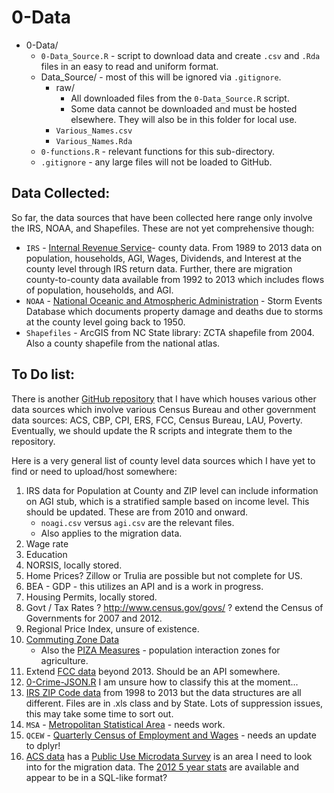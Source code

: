 # 0-Data

* 0-Data/
    * `0-Data_Source.R` - script to download data and create `.csv` and `.Rda` files in an easy to read and uniform format.
    * Data_Source/ - most of this will be ignored via `.gitignore`.
        * raw/
            * All downloaded files from the `0-Data_Source.R` script.
            * Some data cannot be downloaded and must be hosted elsewhere. They will also be in this folder for local use.
        * `Various_Names.csv`
        * `Various_Names.Rda`
    * `0-functions.R` - relevant functions for this sub-directory.
    * `.gitignore` - any large files will not be loaded to GitHub.

## Data Collected:

So far, the data sources that have been collected here range only involve the IRS, NOAA, and Shapefiles. These are not yet comprehensive though:

* `IRS` - [Internal Revenue Service](http://www.irs.gov/uac/SOI-Tax-Stats-County-Data)- county data. From 1989 to 2013 data on population, households, AGI, Wages, Dividends, and Interest at the county level through IRS return data. Further, there are migration county-to-county data available from 1992 to 2013 which includes flows of population, households, and AGI.
* `NOAA` - [National Oceanic and Atmospheric Administration](https://www.ncdc.noaa.gov/stormevents/ftp.jsp) - Storm Events Database which documents property damage and deaths due to storms at the county level going back to 1950.
* `Shapefiles` - ArcGIS from NC State library: ZCTA shapefile from 2004. Also a county shapefile from the national atlas.


## To Do list:

There is another [GitHub repository](https://github.com/rdinter/test-counties/tree/master/0-Data) that I have which houses various other data sources which involve various Census Bureau and other government data sources: ACS, CBP, CPI, ERS, FCC, Census Bureau, LAU, Poverty. Eventually, we should update the R scripts and integrate them to the repository.

Here is a very general list of county level data sources which I have yet to find or need to upload/host somewhere:

1. IRS data for Population at County and ZIP level can include information on AGI stub, which is a stratified sample based on income level. This should be updated. These are from 2010 and onward.
    * `noagi.csv` versus `agi.csv` are the relevant files.
    * Also applies to the migration data.
2. Wage rate
3. Education
4. NORSIS, locally stored.
5. Home Prices? Zillow or Trulia are possible but not complete for US.
6. BEA - GDP - this utilizes an API and is a work in progress.
7. Housing Permits, locally stored.
8. Govt / Tax Rates ? http://www.census.gov/govs/ ? extend the Census of Governments for 2007 and 2012.
9. Regional Price Index, unsure of existence.
10. [Commuting Zone Data](http://www.ers.usda.gov/data-products/commuting-zones-and-labor-market-areas.aspx)
    * Also the [PIZA Measures](http://www.ers.usda.gov/data-products/population-interaction-zones-for-agriculture-(piza).aspx) - population interaction zones for agriculture.
11. Extend [FCC data](http://www2.ntia.doc.gov/broadband-data) beyond 2013. Should be an API somewhere.
12. [0-Crime-JSON.R](https://github.com/maliabadi/ucr-json) I am unsure how to classify this at the moment...
13. [IRS ZIP Code data](https://www.irs.gov/uac/SOI-Tax-Stats-Individual-Income-Tax-Statistics-ZIP-Code-Data-(SOI)) from 1998 to 2013 but the data structures are all different. Files are in .xls class and by State. Lots of suppression issues, this may take some time to sort out.
14. `MSA` - [Metropolitan Statistical Area](http://www.nber.org/data/cbsa-msa-fips-ssa-county-crosswalk.html) - needs work.
15. `QCEW` - [Quarterly Census of Employment and Wages](http://www.bls.gov/cew/datatoc.htm) - needs an update to dplyr!
16. [ACS data](https://www.census.gov/hhes/migration/data/acs/county_to_county_mig_2007_to_2011.html) has a [Public Use Microdata Survey](https://www.census.gov/programs-surveys/acs/technical-documentation/pums.html) is an area I need to look into for the migration data. The [2012 5 year stats](http://www2.census.gov/acs2012_5yr/pums/) are available and appear to be in a SQL-like format?